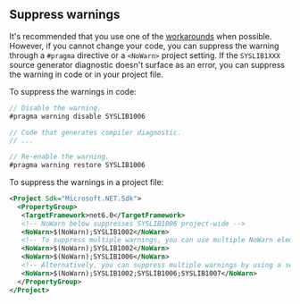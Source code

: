 ## Suppress warnings

It's recommended that you use one of the [workarounds](#workarounds) when possible. However, if you cannot change your code, you can suppress the warning through a `#pragma` directive or a `<NoWarn>` project setting. If the `SYSLIB1XXX` source generator diagnostic doesn't surface as an error, you can suppress the warning in code or in your project file.

To suppress the warnings in code:

```csharp
// Disable the warning.
#pragma warning disable SYSLIB1006

// Code that generates compiler diagnostic.
// ...

// Re-enable the warning.
#pragma warning restore SYSLIB1006
```

To suppress the warnings in a project file:

```xml
<Project Sdk="Microsoft.NET.Sdk">
  <PropertyGroup>
   <TargetFramework>net6.0</TargetFramework>
   <!-- NoWarn below suppresses SYSLIB1006 project-wide -->
   <NoWarn>$(NoWarn);SYSLIB1002</NoWarn>
   <!-- To suppress multiple warnings, you can use multiple NoWarn elements -->
   <NoWarn>$(NoWarn);SYSLIB1002</NoWarn>
   <NoWarn>$(NoWarn);SYSLIB1006</NoWarn>
   <!-- Alternatively, you can suppress multiple warnings by using a semicolon-delimited list -->
   <NoWarn>$(NoWarn);SYSLIB1002;SYSLIB1006;SYSLIB1007</NoWarn>
  </PropertyGroup>
</Project>
```
